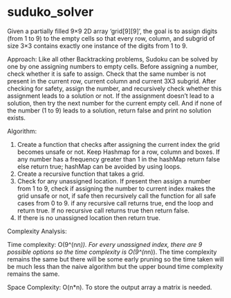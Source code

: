 # suduko_solver
Given a partially filled 9×9 2D array ‘grid[9][9]’, the goal is to assign digits (from 1 to 9) to the empty cells so that every row, column, and subgrid of size 3×3 contains
exactly one instance of the digits from 1 to 9. 


Approach: 
Like all other Backtracking problems, Sudoku can be solved by one by one assigning numbers to empty cells. Before assigning a number, check whether it is safe to assign.
Check that the same number is not present in the current row, current column and current 3X3 subgrid. After checking for safety, assign the number, and recursively 
check whether this assignment leads to a solution or not. If the assignment doesn’t lead to a solution, then try the next number for the current empty cell.
And if none of the number (1 to 9) leads to a solution, return false and print no solution exists.


Algorithm: 

1. Create a function that checks after assigning the current index the grid becomes unsafe or not. Keep Hashmap for a row, column and boxes. If any number has a frequency
greater than 1 in the hashMap return false else return true; hashMap can be avoided by using loops.
2. Create a recursive function that takes a grid.
3. Check for any unassigned location. If present then assign a number from 1 to 9, check if assigning the number to current index makes the grid unsafe or not, if safe then recursively call the function for all safe cases from 0 to 9. if any recursive call returns true, end the loop and return true. If no recursive call returns true then return false.
4. If there is no unassigned location then return true.


Complexity Analysis:  

Time complexity: O(9^(n*n)). 
For every unassigned index, there are 9 possible options so the time complexity is O(9^(n*n)). The time complexity remains the same but there will be some early pruning
so the time taken will be much less than the naive algorithm but the upper bound time complexity remains the same.

Space Complexity: O(n*n). 
To store the output array a matrix is needed.
